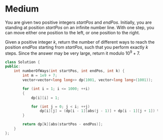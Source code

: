 # Medium

You are given two positive integers $startPos$ and $endPos$. Initially, you are standing at position $startPos$ on an infinite number line. With one step, you can move either one position to the left, or one position to the right.

Given a positive integer $k$, return the number of different ways to reach the position $endPos$ starting from $startPos$, such that you perform exactly $k$ steps. Since the answer may be very large, return it modulo $10^9 + 7$.

```cpp
class Solution {
public:
    int numberOfWays(int startPos, int endPos, int k) {
        int m = 1e9 + 7;
        vector<vector<long long>> dp(1001, vector<long long>(1001));

        for (int i = 1; i <= 1000; ++i)
        {
            dp[i][i] = 1;

            for (int j = 0; j < i; ++j)
                dp[i][j] = (dp[i - 1][abs(j - 1)] + dp[i - 1][j + 1]) % m;
        }

        return dp[k][abs(startPos - endPos)];
    }
};
```
